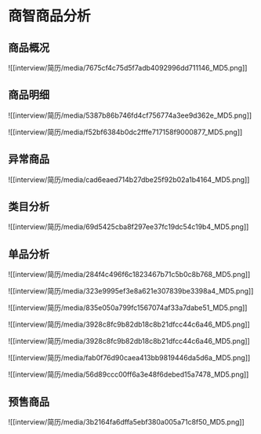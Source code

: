 
# 商智商品分析

## 商品概况

![[interview/简历/media/7675cf4c75d5f7adb4092996dd711146_MD5.png]]

## 商品明细


![[interview/简历/media/5387b86b746fd4cf756774a3ee9d362e_MD5.png]]


![[interview/简历/media/f52bf6384b0dc2fffe717158f9000877_MD5.png]]

## 异常商品


![[interview/简历/media/cad6eaed714b27dbe25f92b02a1b4164_MD5.png]]

## 类目分析


![[interview/简历/media/69d5425cba8f297ee37fc19dc54c19b4_MD5.png]]

## 单品分析


![[interview/简历/media/284f4c496f6c1823467b71c5b0c8b768_MD5.png]]

![[interview/简历/media/323e9995ef3e8a621e307839be3398a4_MD5.png]]

![[interview/简历/media/835e050a799fc1567074af33a7dabe51_MD5.png]]

![[interview/简历/media/3928c8fc9b82db18c8b21dfcc44c6a46_MD5.png]]

![[interview/简历/media/3928c8fc9b82db18c8b21dfcc44c6a46_MD5.png]]

![[interview/简历/media/fab0f76d90caea413bb9819446da5d6a_MD5.png]]

![[interview/简历/media/56d89ccc00ff6a3e48f6debed15a7478_MD5.png]]


## 预售商品


![[interview/简历/media/3b2164fa6dffa5ebf380a005a71c8f50_MD5.png]]


